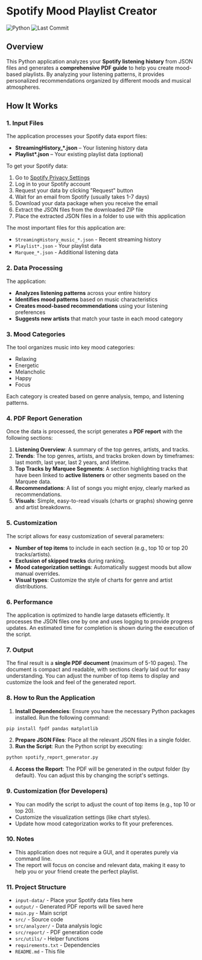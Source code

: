 # Spotify Mood Playlist Creator

![Python](https://img.shields.io/badge/python-3.7+-blue.svg)
![Last Commit](https://img.shields.io/github/last-commit/Jakub-Horacek/spotify-playlist-helper)

## Overview

This Python application analyzes your **Spotify listening history** from JSON files and generates a **comprehensive PDF guide** to help you create mood-based playlists. By analyzing your listening patterns, it provides personalized recommendations organized by different moods and musical atmospheres.

## How It Works

### 1. **Input Files**

The application processes your Spotify data export files:

- **StreamingHistory\_\*.json** – Your listening history data
- **Playlist\*.json** – Your existing playlist data (optional)

To get your Spotify data:

1. Go to [Spotify Privacy Settings](https://www.spotify.com/cz/account/privacy/download)
2. Log in to your Spotify account
3. Request your data by clicking "Request" button
4. Wait for an email from Spotify (usually takes 1-7 days)
5. Download your data package when you receive the email
6. Extract the JSON files from the downloaded ZIP file
7. Place the extracted JSON files in a folder to use with this application

The most important files for this application are:

- `StreamingHistory_music_*.json` - Recent streaming history
- `Playlist*.json` - Your playlist data
- `Marquee_*.json` - Additional listening data

### 2. **Data Processing**

The application:

- **Analyzes listening patterns** across your entire history
- **Identifies mood patterns** based on music characteristics
- **Creates mood-based recommendations** using your listening preferences
- **Suggests new artists** that match your taste in each mood category

### 3. **Mood Categories**

The tool organizes music into key mood categories:

- Relaxing
- Energetic
- Melancholic
- Happy
- Focus

Each category is created based on genre analysis, tempo, and listening patterns.

### 4. **PDF Report Generation**

Once the data is processed, the script generates a **PDF report** with the following sections:

1. **Listening Overview**: A summary of the top genres, artists, and tracks.
2. **Trends**: The top genres, artists, and tracks broken down by timeframes: last month, last year, last 2 years, and lifetime.
3. **Top Tracks by Marquee Segments**: A section highlighting tracks that have been linked to **active listeners** or other segments based on the Marquee data.
4. **Recommendations**: A list of songs you might enjoy, clearly marked as recommendations.
5. **Visuals**: Simple, easy-to-read visuals (charts or graphs) showing genre and artist breakdowns.

### 5. **Customization**

The script allows for easy customization of several parameters:

- **Number of top items** to include in each section (e.g., top 10 or top 20 tracks/artists).
- **Exclusion of skipped tracks** during ranking.
- **Mood categorization settings**: Automatically suggest moods but allow manual overrides.
- **Visual types**: Customize the style of charts for genre and artist distributions.

### 6. **Performance**

The application is optimized to handle large datasets efficiently. It processes the JSON files one by one and uses logging to provide progress updates. An estimated time for completion is shown during the execution of the script.

### 7. **Output**

The final result is a **single PDF document** (maximum of 5-10 pages). The document is compact and readable, with sections clearly laid out for easy understanding. You can adjust the number of top items to display and customize the look and feel of the generated report.

### 8. **How to Run the Application**

1. **Install Dependencies**:
   Ensure you have the necessary Python packages installed. Run the following command:

```bash
pip install fpdf pandas matplotlib
```

2. **Prepare JSON Files**:
   Place all the relevant JSON files in a single folder.
3. **Run the Script**:
   Run the Python script by executing:

```bash
python spotify_report_generator.py
```

4. **Access the Report**:
   The PDF will be generated in the output folder (by default). You can adjust this by changing the script's settings.

### 9. Customization (for Developers)

- You can modify the script to adjust the count of top items (e.g., top 10 or top 20).
- Customize the visualization settings (like chart styles).
- Update how mood categorization works to fit your preferences.

### 10. Notes

- This application does not require a GUI, and it operates purely via command line.
- The report will focus on concise and relevant data, making it easy to help you or your friend create the perfect playlist.

### 11. Project Structure

- `input-data/` - Place your Spotify data files here
- `output/` - Generated PDF reports will be saved here
- `main.py` - Main script
- `src/` - Source code
- `src/analyzer/` - Data analysis logic
- `src/report/` - PDF generation code
- `src/utils/` - Helper functions
- `requirements.txt` - Dependencies
- `README.md` - This file
